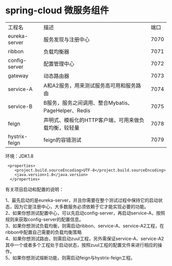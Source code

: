 spring-cloud 微服务组件
===

<table>
<tbody><tr>
<td>工程名</td>  <td>描述</td>  <td>端口</td>
</tr>
<tr>
<td>eureka-server</td>  <td>服务发现与注册中心</td>  <td>7070</td>
</tr>
<tr>
<td>ribbon</td>  <td>负载均衡器</td>  <td>7071</td>
</tr>
<tr>
<td>config-server</td>  <td>配置管理中心</td>  <td>7072</td>
</tr>
<tr>
<td>gateway</td>  <td>动态路由器</td>  <td>7073</td>
</tr>
<tr>
<td>service-A</td>  <td>A和A2服务，用来测试服务高可用和服务路由</td>  <td>7074</td>
</tr>
<tr>
<td>service-B</td>  <td>B服务，服务之间调用、整合Mybatis、PageHelper、Redis</td>  <td>7075</td>
</tr>
<tr>
<td>feign</td>  <td>声明式、模板化的HTTP客户端，可用来做负载均衡，较轻量</td>  <td>7078</td>
</tr>
<tr>
<td>hystrix-feign</td>  <td>feign的容错测试</td>  <td>7079</td>
</tr>
</tbody></table>

环境：JDK1.8

```
 <properties>
    <project.build.sourceEncoding>UTF-8</project.build.sourceEncoding>
    <java.version>1.8</java.version>
  </properties>
```

有关项目启动和配置的说明：

1、最先启动的是eureka-server，并且你需要在整个测试过程中保持它的启动状态，因为它是注册中心，大多数服务必须依赖于它才能实现必要的功能。 <br>
2、如果你想测试配置中心，可以先启动config-server，再启动service-A，按照规则来获取config-server的配置信息。 <br>
3、如果你想测试负载均衡，则需启动ribbon、service-A、service-A2工程，在ribbon中配置自己需要的负载均衡策略<br>
4、如果你想测试路由，则需启动zuul工程，另外需保证service-A、service-A2其中一个或者多个工程处于启动状态，按照zuul工程的配置文件来进行相应的操作。 <br>
5、如果你想测试熔断功能，则需启动feign与hystrix-feign工程。 <br>
